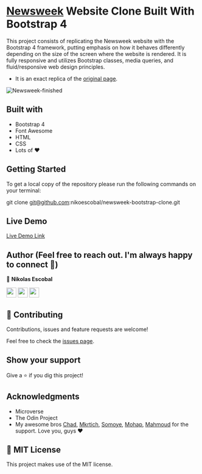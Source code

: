 # [Newsweek](https://www.newsweek.com/) Website Clone Built With Bootstrap 4

This project consists of replicating the Newsweek website with the Bootstrap 4 framework, putting emphasis on how it behaves differently depending on the size of the screen where the website is rendered. It is fully responsive and utilizes Bootstrap classes, media queries, and fluid/responsive web design principles.

- It is an exact replica of the [original page](https://imgur.com/a/jvAifdd).


![Newsweek-finished](https://user-images.githubusercontent.com/62937819/93609048-f1621300-f9fd-11ea-9258-946a442e4c62.jpg)


## Built with

- Bootstrap 4
- Font Awesome
- HTML 
- CSS
- Lots of :heart: 

## Getting Started

To get a local copy of the repository please run the following commands on your terminal:

git clone git@github.com:nikoescobal/newsweek-bootstrap-clone.git

## Live Demo

[Live Demo Link](https://rawcdn.githack.com/nikoescobal/newsweek-bootstrap-clone/3dbdd56ee71858f8680acb794d5020271ce5a4f7/index.html)

## Author (Feel free to reach out. I'm always happy to connect :slightly_smiling_face:)

👤 **Nikolas Escobal**


[<code><img height="26" src="https://cdn.iconscout.com/icon/free/png-256/github-153-675523.png"></code>](https://github.com/nikoescobal)
[<code><img height="26" src="https://upload.wikimedia.org/wikipedia/sco/thumb/9/9f/Twitter_bird_logo_2012.svg/1200px-Twitter_bird_logo_2012.svg.png"></code>](https://twitter.com/nikoescobal)
[<code><img height="26" src="https://upload.wikimedia.org/wikipedia/commons/thumb/c/c9/Linkedin.svg/1200px-Linkedin.svg.png"></code>](https://www.linkedin.com/in/nikolas-escobal/)

## 🤝 Contributing

Contributions, issues and feature requests are welcome!

Feel free to check the [issues page](issues/).

## Show your support

Give a ⭐️ if you dig this project!

## Acknowledgments

- Microverse
- The Odin Project
- My awesome bros [Chad](https://github.com/El-Potato-Slayer), [Mkrtich](https://github.com/MkrtichSargsyan/), [Somoye](https://github.com/somoye123/), [Mohap](https://github.com/mohapakram), [Mahmoud](https://github.com/MahmoudBakr23/) for the support. Love you, guys :heart:


## 📝 MIT License

This project makes use of the MIT license.
